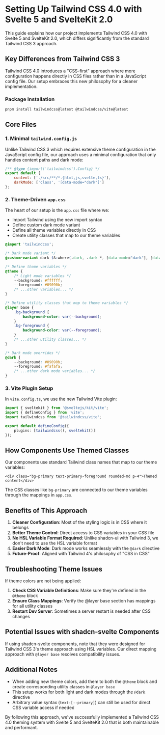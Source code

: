 # Setting Up Tailwind CSS 4.0 with Svelte 5 and SvelteKit 2.0

This guide explains how our project implements Tailwind CSS 4.0 with Svelte 5 and SvelteKit 2.0, which differs significantly from the standard Tailwind CSS 3 approach.

## Key Differences from Tailwind CSS 3

Tailwind CSS 4.0 introduces a "CSS-first" approach where more configuration happens directly in CSS files rather than in a JavaScript config file. Our setup embraces this new philosophy for a cleaner implementation.

### Package Installation

```bash
pnpm install tailwindcss@latest @tailwindcss/vite@latest
```

## Core Files

### 1. Minimal `tailwind.config.js`

Unlike Tailwind CSS 3 which requires extensive theme configuration in the JavaScript config file, our approach uses a minimal configuration that only handles content paths and dark mode:

```js
/** @type {import('tailwindcss').Config} */
export default {
	content: ['./src/**/*.{html,js,svelte,ts}'],
	darkMode: ['class', '[data-mode="dark"]']
};
```

### 2. Theme-Driven `app.css`

The heart of our setup is the `app.css` file where we:

- Import Tailwind using the new import syntax
- Define custom dark mode variant
- Define all theme variables directly in CSS
- Create utility classes that map to our theme variables

```css
@import 'tailwindcss';

/* Dark mode variant */
@custom-variant dark (&:where(.dark, .dark *, [data-mode="dark"], [data-mode="dark"] *));

/* Define theme variables */
@theme {
	/* Light mode variables */
	--background: #ffffff;
	--foreground: #09090b;
	/* ...other variables... */
}

/* Define utility classes that map to theme variables */
@layer base {
	.bg-background {
		background-color: var(--background);
	}
	.bg-foreground {
		background-color: var(--foreground);
	}
	/* ...other utility classes... */
}

/* Dark mode overrides */
@dark {
	--background: #09090b;
	--foreground: #fafafa;
	/* ...other dark mode variables... */
}
```

### 3. Vite Plugin Setup

In `vite.config.ts`, we use the new Tailwind Vite plugin:

```ts
import { sveltekit } from '@sveltejs/kit/vite';
import { defineConfig } from 'vite';
import tailwindcss from '@tailwindcss/vite';

export default defineConfig({
	plugins: [tailwindcss(), sveltekit()]
});
```

## How Components Use Themed Classes

Our components use standard Tailwind class names that map to our theme variables:

```svelte
<div class="bg-primary text-primary-foreground rounded-md p-4">Themed content</div>
```

The CSS classes like `bg-primary` are connected to our theme variables through the mappings in `app.css`.

## Benefits of This Approach

1. **Cleaner Configuration**: Most of the styling logic is in CSS where it belongs
2. **Better Theme Control**: Direct access to CSS variables in your CSS file
3. **No HSL Variable Format Required**: Unlike shadcn-ui with Tailwind 3, we don't need to use the HSL variable format
4. **Easier Dark Mode**: Dark mode works seamlessly with the `@dark` directive
5. **Future-Proof**: Aligned with Tailwind 4's philosophy of "CSS in CSS"

## Troubleshooting Theme Issues

If theme colors are not being applied:

1. **Check CSS Variable Definitions**: Make sure they're defined in the `@theme` block
2. **Ensure Class Mappings**: Verify the @layer base section has mappings for all utility classes
3. **Restart Dev Server**: Sometimes a server restart is needed after CSS changes

## Potential Issues with shadcn-svelte Components

If using shadcn-svelte components, note that they were designed for Tailwind CSS 3's theme approach using HSL variables. Our direct mapping approach with `@layer base` resolves compatibility issues.

## Additional Notes

- When adding new theme colors, add them to both the `@theme` block and create corresponding utility classes in `@layer base`
- This setup works for both light and dark modes through the `@dark` directive
- Arbitrary value syntax (`text-[--primary]`) can still be used for direct CSS variable access if needed

By following this approach, we've successfully implemented a Tailwind CSS 4.0 theming system with Svelte 5 and SvelteKit 2.0 that is both maintainable and performant.
